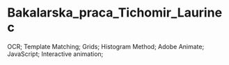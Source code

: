 # Bakalarska_praca_Tichomir_Laurinec
OCR; Template Matching; Grids; Histogram Method; Adobe Animate; JavaScript; Interactive animation;
